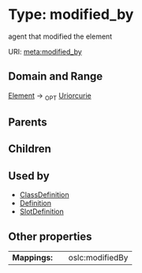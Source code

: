 
# Type: modified_by


agent that modified the element

URI: [meta:modified_by](https://w3id.org/biolink/biolinkml/meta/modified_by)


## Domain and Range

[Element](Element.md) ->  <sub>OPT</sub> [Uriorcurie](types/Uriorcurie.md)

## Parents


## Children


## Used by

 * [ClassDefinition](ClassDefinition.md)
 * [Definition](Definition.md)
 * [SlotDefinition](SlotDefinition.md)

## Other properties

|  |  |  |
| --- | --- | --- |
| **Mappings:** | | oslc:modifiedBy |

